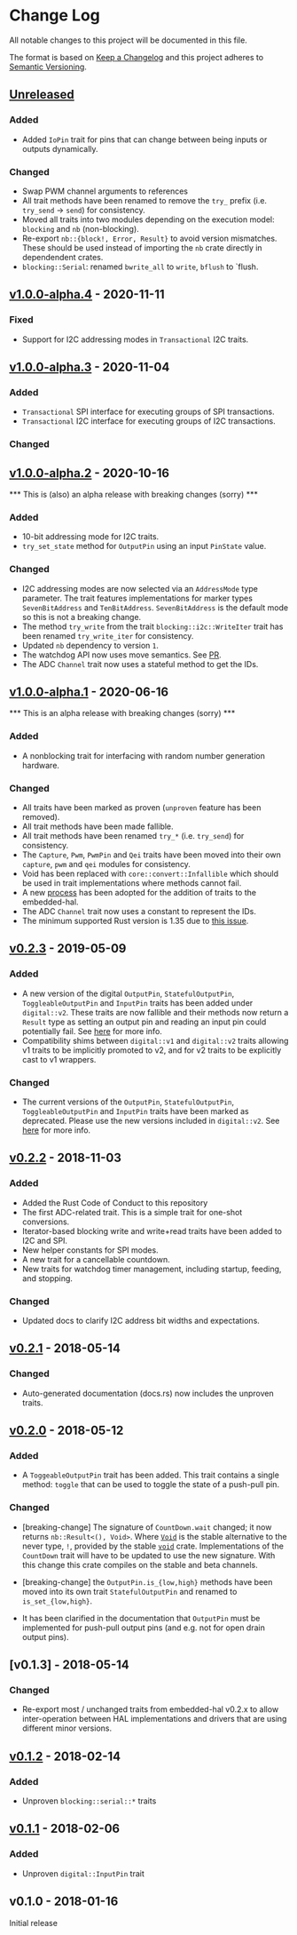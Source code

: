 # Change Log

All notable changes to this project will be documented in this file.

The format is based on [Keep a Changelog](http://keepachangelog.com/)
and this project adheres to [Semantic Versioning](http://semver.org/).

## [Unreleased]

### Added
- Added `IoPin` trait for pins that can change between being inputs or outputs
  dynamically.

### Changed
- Swap PWM channel arguments to references
- All trait methods have been renamed to remove the `try_` prefix (i.e. `try_send` -> `send`) for consistency.
- Moved all traits into two modules depending on the execution model: `blocking` and `nb` (non-blocking).
- Re-export `nb::{block!, Error, Result}` to avoid version mismatches. These should be used instead of
  importing the `nb` crate directly in dependendent crates.
- `blocking::Serial`: renamed `bwrite_all` to `write`, `bflush` to `flush.

## [v1.0.0-alpha.4] - 2020-11-11

### Fixed
- Support for I2C addressing modes in `Transactional` I2C traits.

## [v1.0.0-alpha.3] - 2020-11-04

### Added
- `Transactional` SPI interface for executing groups of SPI transactions.
- `Transactional` I2C interface for executing groups of I2C transactions.

### Changed


## [v1.0.0-alpha.2] - 2020-10-16

*** This is (also) an alpha release with breaking changes (sorry) ***

### Added
- 10-bit addressing mode for I2C traits.
- `try_set_state` method for `OutputPin` using an input `PinState` value.

### Changed

- I2C addressing modes are now selected via an `AddressMode` type parameter.
  The trait features implementations for marker types `SevenBitAddress` and
  `TenBitAddress`. `SevenBitAddress` is the default mode so this is not a
  breaking change.
- The method `try_write` from the trait `blocking::i2c::WriteIter` trait
  has been renamed `try_write_iter` for consistency.
- Updated `nb` dependency to version `1`.
- The watchdog API now uses move semantics. See [PR](https://github.com/rust-embedded/embedded-hal/pull/222).
- The ADC `Channel` trait now uses a stateful method to get the IDs.

## [v1.0.0-alpha.1] - 2020-06-16

*** This is an alpha release with breaking changes (sorry) ***

### Added
- A nonblocking trait for interfacing with random number generation hardware.

### Changed
- All traits have been marked as proven (`unproven` feature has been removed).
- All trait methods have been made fallible.
- All trait methods have been renamed `try_*` (i.e. `try_send`) for consistency.
- The `Capture`, `Pwm`, `PwmPin` and `Qei` traits have been moved into their own
  `capture`, `pwm` and `qei` modules for consistency.
- Void has been replaced with `core::convert::Infallible` which should be used
  in trait implementations where methods cannot fail.
- A new [process](https://github.com/rust-embedded/embedded-hal#how-to-add-a-new-trait)
  has been adopted for the addition of traits to the embedded-hal.
- The ADC `Channel` trait now uses a constant to represent the IDs.
- The minimum supported Rust version is 1.35 due to [this issue](https://github.com/rust-lang/rust/issues/54973).

## [v0.2.3] - 2019-05-09

### Added
- A new version of the digital `OutputPin`, `StatefulOutputPin`, `ToggleableOutputPin`
  and `InputPin` traits has been added under `digital::v2`. These traits are now
  fallible and their methods now return a `Result` type as setting an output pin
  and reading an input pin could potentially fail.
  See [here](https://github.com/rust-embedded/embedded-hal/issues/95) for more info.
- Compatibility shims between `digital::v1` and `digital::v2` traits allowing v1 traits
  to be implicitly promoted to v2, and for v2 traits to be explicitly cast to v1 wrappers.

### Changed
- The current versions of the `OutputPin`, `StatefulOutputPin`, `ToggleableOutputPin`
  and `InputPin` traits have been marked as deprecated. Please use the new versions
  included in `digital::v2`.
  See [here](https://github.com/rust-embedded/embedded-hal/issues/95) for more info.


## [v0.2.2] - 2018-11-03

### Added

- Added the Rust Code of Conduct to this repository
- The first ADC-related trait. This is a simple trait for one-shot conversions.
- Iterator-based blocking write and write+read traits have been added to I2C and SPI.
- New helper constants for SPI modes.
- A new trait for a cancellable countdown.
- New traits for watchdog timer management, including startup, feeding, and stopping.

### Changed
- Updated docs to clarify I2C address bit widths and expectations.


## [v0.2.1] - 2018-05-14

### Changed

- Auto-generated documentation (docs.rs) now includes the unproven traits.

## [v0.2.0] - 2018-05-12

### Added

- A `ToggeableOutputPin` trait has been added. This trait contains a single method: `toggle` that
  can be used to toggle the state of a push-pull pin.

### Changed

- [breaking-change] The signature of `CountDown.wait` changed; it now returns `nb::Result<(),
  Void>`. Where [`Void`] is the stable alternative to the never type, `!`, provided by the stable
  [`void`] crate. Implementations of the `CountDown` trait will have to be updated to use the new
  signature. With this change this crate compiles on the stable and beta channels.

[`Void`]: https://docs.rs/void/1.0.2/void/enum.Void.html
[`void`]: https://crates.io/crates/void

- [breaking-change] the `OutputPin.is_{low,high}` methods have been moved into its own trait
  `StatefulOutputPin` and renamed to `is_set_{low,high}`.

- It has been clarified in the documentation that `OutputPin` must be implemented for push-pull
  output pins (and e.g. not for open drain output pins).

## [v0.1.3] - 2018-05-14

### Changed

- Re-export most / unchanged traits from embedded-hal v0.2.x to allow inter-operation between HAL
  implementations and drivers that are using different minor versions.

## [v0.1.2] - 2018-02-14

### Added

- Unproven `blocking::serial::*` traits

## [v0.1.1] - 2018-02-06

### Added

- Unproven `digital::InputPin` trait

## v0.1.0 - 2018-01-16

Initial release

[Unreleased]: https://github.com/rust-embedded/embedded-hal/compare/v1.0.0-alpha.4...HEAD
[v1.0.0-alpha.4]: https://github.com/rust-embedded/embedded-hal/compare/v1.0.0-alpha.3...v1.0.0-alpha.4
[v1.0.0-alpha.3]: https://github.com/rust-embedded/embedded-hal/compare/v1.0.0-alpha.2...v1.0.0-alpha.3
[v1.0.0-alpha.2]: https://github.com/rust-embedded/embedded-hal/compare/v1.0.0-alpha.1...v1.0.0-alpha.2
[v1.0.0-alpha.1]: https://github.com/rust-embedded/embedded-hal/compare/v0.2.3...v1.0.0-alpha.1
[v0.2.3]: https://github.com/rust-embedded/embedded-hal/compare/v0.2.2...v0.2.3
[v0.2.2]: https://github.com/rust-embedded/embedded-hal/compare/v0.2.1...v0.2.2
[v0.2.1]: https://github.com/rust-embedded/embedded-hal/compare/v0.2.0...v0.2.1
[v0.2.0]: https://github.com/rust-embedded/embedded-hal/compare/v0.1.2...v0.2.0
[v0.1.2]: https://github.com/rust-embedded/embedded-hal/compare/v0.1.1...v0.1.2
[v0.1.1]: https://github.com/rust-embedded/embedded-hal/compare/v0.1.0...v0.1.1
